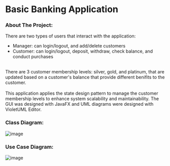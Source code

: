 # Basic Banking Application 

### About The Project:
There are two types of users that interact with the application:<br />
- Manager: can login/logout, and add/delete customers
- Customer: can login/logout, deposit, withdraw, check balance, and conduct purchases
<br />
There are 3 customer membership levels: silver, gold, and platinum, that are updated based on a customer's balance that provide different benifits to the customer.
<br />
<br />
This application applies the state design pattern to manage the customer membership levels to enhance system scalability and maintainability.
The GUI was designed with JavaFX and UML diagrams were designed with VioletUML Editor. 
<br />

### Class Diagram:
![image](https://github.com/stevenkhou/BasicBankingApplication/assets/131317174/50371200-5f25-4108-9eda-fed88c57b576)

### Use Case Diagram:
![image](https://github.com/stevenkhou/BasicBankingApplication/assets/131317174/5b34aa83-7c80-47e8-802d-5e11ca538866)
